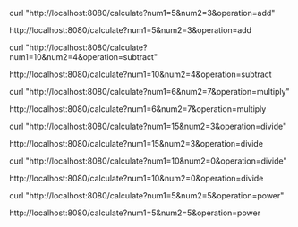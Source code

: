 curl "http://localhost:8080/calculate?num1=5&num2=3&operation=add"

http://localhost:8080/calculate?num1=5&num2=3&operation=add

curl "http://localhost:8080/calculate?num1=10&num2=4&operation=subtract"

http://localhost:8080/calculate?num1=10&num2=4&operation=subtract

curl "http://localhost:8080/calculate?num1=6&num2=7&operation=multiply"

http://localhost:8080/calculate?num1=6&num2=7&operation=multiply

curl "http://localhost:8080/calculate?num1=15&num2=3&operation=divide"

http://localhost:8080/calculate?num1=15&num2=3&operation=divide

curl "http://localhost:8080/calculate?num1=10&num2=0&operation=divide"

http://localhost:8080/calculate?num1=10&num2=0&operation=divide

curl "http://localhost:8080/calculate?num1=5&num2=5&operation=power"

http://localhost:8080/calculate?num1=5&num2=5&operation=power